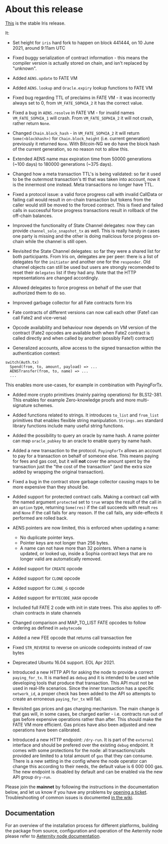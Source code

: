 # About this release

[This](https://github.com/aeternity/aeternity/releases/tag/v6.0.0) is the stable Iris release.

It:

* Set height for `iris` hard fork to happen on block 441444, on 10 June 2021,
  around 9:11am UTC

* Fixed buggy serialization of contract information - this means the compiler version is actually
  stored on chain, and isn't replaced by "unknown".

* Added `AENS.update` to FATE VM

* Added `AENS.lookup` and `Oracle.expiry` lookup functions to FATE VM

* Fixed bug regarding TTL of preclaims in FATE VM - it was incorrectly always
  set to 0, from `VM_FATE_SOPHIA_2` it has the correct value.

* Fixed a bug in `AENS.resolve` in FATE VM - for invalid names `VM_FATE_SOPHIA_1`
  will crash. From `VM_FATE_SOPHIA_2` it will not crash, rather return `None`.

* Changed `Chain.block_hash` - in `VM_FATE_SOPHIA_2` it will return
  `Some(<blockhash>)` for `Chain.block_height` (i.e. current generation)
  previously it returned `None`. With Bitcoin-NG we do have the block hash of
  the current generation, so no reason not to allow this.

* Extended AENS name max expiration time from 50000 generations (~100 days) to
  180000 generations (~375 days).

* Changed how a meta transaction TTL's is being validated: so far it used to
  be the outermost transaction's ttl that was taken into account, now it is
  the innermost one instead. Meta transactions no longer have TTL.

* Fixed a protocol issue: a valid force progress call with invalid CallData or
  failing call would result in on-chain transaction but tokens from the caller
  would still be moved to the forced contract. This is fixed and failed calls
  in successful force progress transactions result in rollback of the
  off-chain balances.

* Improved the functionality of State Channel delegates: now they can provide
  `channel_solo_snapshot_tx` as well. This is really handy in cases one party
  is missing and the other is doing malicious force progess on-chain while the
  channel is still open.

* Revisited the State Channel delegates: so far they were a shared list for
  both participants. From Iris on, delegates are per peer: there is a list of
  delegates for the `initiator` and another one for the `responder`. Old
  channel objects can still be used but users are strongly recomended to reset
  their `delegates` list if they had any. Note that the HTTP representations
  are changed accordingly.

* Allowed delegates to force progress on behalf of the user that authorized
  them to do so.

* Improved garbage collector for all Fate contracts form Iris

* Fate contracts of different versions can now call each other (Fate1 can call Fate2 and vice-versa)

* Opcode availability and behaviour now depends on VM version of the contract
  (Fate2 opcodes are available both when Fate2 contract is called directly and
  when called by another (possibly Fate1) contract)

* Generalized accounts, allow access to the signed transaction within the authentication context:
```
switch(Auth.tx)
  Spend(from, to, amount, payload) => ...
  AENSTransfer(from, to, name) => ...
  ...
```
  This enables more use-cases, for example in combination with PayingForTx.

* Added more crypto primitives (mainly pairing operations) for BLS12-381. This
  enables for example Zero-knowledge proofs and more multi-signature schemes.

* Added functions related to strings. It introduces `to_list` and `from_list`
  primitives that enables flexible string manipulation. `Strings.aes` standard
  library functions include many useful string functions.

* Added the possibility to query an oracle by name hash. A name pointer can
  map `oracle_pubkey` to an oracle to enable query by name hash.

* Added a new transaction to the protocol. `PayingForTx` allows an account to pay
  for a transaction on behalf of someone else. This means paying for fees and
  gas cost, but it will **not** cover the amount spent by the transaction just
  the "the cost of the transaction" (and the extra size added by wrapping the
  original transaction).

* Fixed a bug in the contract store garbage collector causing maps to be
  more expensive than they should be.

* Added support for protected contract calls. Making a contract call with the named
  argument `protected` set to `true` wraps the result of the call in an
  `option` type, returning `Some(res)` if the call succeeds with result `res`
  and `None` if the call fails for any reason. If the call fails, any
  side-effects it performed are rolled back.

* AENS pointers are now limited, this is enforced when updating a name:
  - No duplicate pointer keys.
  - Pointer keys are not longer than 256 bytes.
  - A name can not have more than 32 pointers.
  When a name is updated, or looked up, inside a Sophia contract keys
  that are no longer valid are automatically removed.

* Added support for `CREATE` opcode

* Added support for `CLONE` opcode

* Added support for `CLONE_G` opcode

* Added support for `BYTECODE_HASH` opcode

* Included full FATE 2 code with init in state trees. This also applies to off-chain contracts in state channels

* Changed comparison and MAP\_TO\_LIST FATE opcodes to follow ordering as defined in `aebytecode`

* Added a new FEE opcode that returns call transaction fee

* Fixed `STR_REVERSE` to reverse on unicode codepoints instead of raw bytes

* Deprecated Ubuntu 16.04 support. EOL Apr 2021.

* Introduced a new HTTP API for asking the node to provide a correct
  `paying_for_tx`. It is marked as `debug` and it is intended to be used while
  developing tools that produce that transaction. This API must not be used in
  real-life scenarios. Since the inner transaction has a specific
  `network_id`, a proper check has been added to the API so attempts to create
  an erroneous `paying_for_tx` will fail.

* Revisited gas prices and gas charging mechanism. The main change is that gas
  will, in some cases, be charged earlier - i.e. contracts run out of gas
  before expensive operations rather than after. This should make the FATE VM
  more efficient. Gas prices have also been adjusted and new operations have
  been calibrated.

* Introduced a new HTTP endpoint: `/dry-run`. It is part of the `external`
  interface and should be prefered over the existing `debug` endpoint. It
  comes with some protections for the node: all transactions/calls provided
  are limited to a total amount of `gas` that they can consume. There is a new
  setting in the config where the node operator can change this according to
  their needs, the default value is 6 000 000 gas. The new endpoint is
  disabled by default and can be enabled via the new API group `dry-run`.

Please join the **mainnet** by following the instructions in the documentation below,
and let us know if you have any problems by [opening a ticket](https://github.com/aeternity/aeternity/issues).
Troubleshooting of common issues is documented [in the wiki](https://github.com/aeternity/aeternity/wiki/Troubleshooting).

## Documentation

For an overview of the installation process for different platforms,
building the package from source, configuration and operation of the Aeternity
node please refer to [Aeternity node documentation](https://docs.aeternity.io/).
